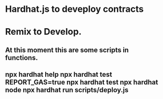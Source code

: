 # Hardhat.js to deveploy contracts
# Remix to Develop.

At this moment this are some scripts in functions.
---------------------------------------------------------------------------------------------------------------------------
npx hardhat help
npx hardhat test
REPORT_GAS=true npx hardhat test
npx hardhat node
npx hardhat run scripts/deploy.js
---------------------------------------------------------------------------------------------------------------------------

